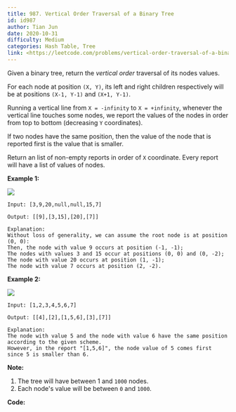 ```yaml
---
title: 987. Vertical Order Traversal of a Binary Tree
id: id987
author: Tian Jun
date: 2020-10-31
difficulty: Medium
categories: Hash Table, Tree
link: <https://leetcode.com/problems/vertical-order-traversal-of-a-binary-tree/description/>
---
```


Given a binary tree, return the _vertical order_ traversal of its nodes
values.

For each node at position `(X, Y)`, its left and right children respectively
will be at positions `(X-1, Y-1)` and `(X+1, Y-1)`.

Running a vertical line from `X = -infinity` to `X = +infinity`, whenever the
vertical line touches some nodes, we report the values of the nodes in order
from top to bottom (decreasing `Y` coordinates).

If two nodes have the same position, then the value of the node that is
reported first is the value that is smaller.

Return an list of non-empty reports in order of `X` coordinate.  Every report
will have a list of values of nodes.



**Example 1:**

![](https://assets.leetcode.com/uploads/2019/01/31/1236_example_1.PNG)
            
	Input: [3,9,20,null,null,15,7]    
	Output: [[9],[3,15],[20],[7]]    
	Explanation:    Without loss of generality, we can assume the root node is at position (0, 0):    Then, the node with value 9 occurs at position (-1, -1);    The nodes with values 3 and 15 occur at positions (0, 0) and (0, -2);    The node with value 20 occurs at position (1, -1);    The node with value 7 occurs at position (2, -2).    

**Example 2:**

**![](https://assets.leetcode.com/uploads/2019/01/31/tree2.png)**
            
	Input: [1,2,3,4,5,6,7]    
	Output: [[4],[2],[1,5,6],[3],[7]]    
	Explanation:    The node with value 5 and the node with value 6 have the same position according to the given scheme.    However, in the report "[1,5,6]", the node value of 5 comes first since 5 is smaller than 6.    



**Note:**

  1. The tree will have between 1 and `1000` nodes.
  2. Each node's value will be between `0` and `1000`.




**Code:**
